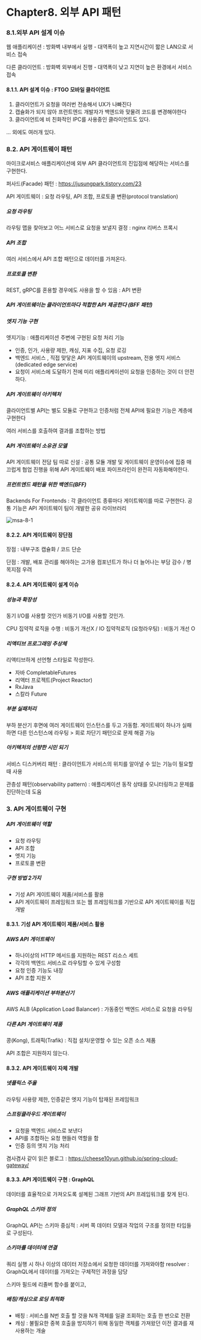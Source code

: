 # Chapter8. 외부 API 패턴

### 8.1.외부 API 설계 이슈

웹 애플리케이션 : 방화벽 내부에서 실행 - 대역폭이 높고 지연시간이 짧은 LAN으로 서비스 접속

다른 클라이언트 : 방화벽 외부에서 진행 - 대역폭이 낮고 지연이 높은 환경에서 서비스 접속



#### 8.1.1. API 설계 이슈 : FTGO 모바일 클라이언트

1. 클라이언트가 요청을 여러번 전송해서 UX가 나빠진다
2. 캡슐화가 되지 않아 프런트엔드 개발자가 백엔드와 맞물려 코드를 변경해야한다
3. 클라이언트에 비 친화적인 IPC를 사용중인 클라이언트도 있다.

... 외에도 여러개 있다.



### 8.2. API 게이트웨이 패턴

마이크로서비스 애플리케이션에 외부 API 클라이언트의 진입점에 해당하는 서비스를 구현한다.

퍼사드(Facade) 패턴 : https://jusungpark.tistory.com/23

API 게이트웨이 : 요청 라우팅, API 조합, 프로토콜 변환(protocol translation)

##### 요청 라우팅

라우팅 맵을 찾아보고 어느 서비스로 요청을 보낼지 결정 : nginx 리버스 프록시

##### API 조합

여러 서비스에서 API 조합 패턴으로 데이터를 가져온다.

##### 프로토콜 변환

REST, gRPC를 혼용할 경우에도 사용을 할 수 있음 : API 변환

##### API 게이트웨이는 클라이언트마다 적합한 API 제공한다 (BFF 패턴)

##### 엣지 기능 구현

엣지기능 : 애플리케이션 주변에 구현된 요청 처리 기능

- 인증, 인가, 사용량 제한, 캐싱, 지표 수집, 요청 로깅
- 백엔드 서비스 , 직접 맞닿은 API 게이트웨이의 upstream, 전용 엣지 서비스(dedicated edge service)
- 요청이 서비스에 도달하기 전에 미리 애플리케이션이 요청을 인증하는 것이 더 안전하다. 



##### API 게이트웨이 아키텍처 

클라이언트별 API는 별도 모듈로 구현하고 인증처럼 전체 API에 필요한 기능은 계층에 구현한다

여러 서비스를 호출하여 결과를 조합하는 방법

##### API 게이트웨이 소유권 모델

API 게이트웨이 전담 팀 따로 신설 : 공통 모듈 개발 및 게이트웨이 운영이슈에 집중
매끄럽게 협업 진행을 위해 API 게이트웨이 배포 파이프라인이 완전히 자동화해야한다.



##### 프런트엔드 패턴을 위한 백엔드(BFF)

Backends For Frontends : 각 클라이언트 종류마다 게이트웨이를 따로 구현한다.
공통 기능은 API 게이트웨이 팀이 개발한 공유 라이브러리

![msa-8-1](../resource/msa/msa-8-1.png)



#### 8.2.2. API 게이트웨이 장단점

장점 : 내부구조 캡슐화 / 코드 단순

단점 : 개발, 배포 관리를 해야하는 고가용 컴포넌트가 하나 더 늘어나는 부담 감수 / 병목지점 우려



#### 8.2.4. API 게이트웨이 설계 이슈

##### 성능과 확장성

동기 I/O를 사용할 것인가 비동기 I/O를 사용할 것인가.

CPU 집약적 로직을 수행 : 비동기 개선X / IO 집약적로직 (요청라우팅) : 비동기 개선 O



##### 리액티브 프로그래밍 추상체

리액티브하게 선언형 스타일로 작성한다. 

- 자바 CompletableFutures
- 리액터 프로젝트(Project Reactor)
- RxJava
- 스칼라 Future



##### 부분 실패처리

부하 분산기 후면에 여러 게이트웨이 인스턴스를 두고 가동함. 게이트웨이 하나가 실패하면 다른 인스턴스에 라우팅 > 회로 차단기 패턴으로 문제 해결 가능



##### 아키텍처의 선량한 시민 되기

서비스 디스커버리 패턴 : 클라이언트가 서비스의 위치를 알아낼 수 있는 기능이 필요할 때 사용

관층성 패턴(observability pattern) : 애플리케이션 동작 상태를 모니터링하고 문제를 진단하는데 도움



### 3. API 게이트웨이 구현

##### API 게이트웨이 역할

- 요청 라우팅
- API 조합
- 엣지 기능
- 프로토콜 변환

##### 구현 방법 2가지

- 기성 API 게이트웨이 제품/서비스를 활용
- API 게이트웨이 프레임워크 또는 웹 프레임워크를 기반으로 API 게이트웨이를 직접 개발



#### 8.3.1. 기성 API 게이트웨이 제품/서비스 활용

##### AWS API 게이트웨이

- 하나이상의 HTTP 메서드를 지원하는 REST 리소스 세트
- 각각의 백엔드 서비스로 라우팅할 수 있게 구성함
- 요청 인증 기능도 내장
- API 조합 지원 X

##### AWS 애플리케이션 부하분산기

AWS ALB (Application Load Balancer) : 가동중인 백엔드 서비스로 요청을 라우팅

##### 다른 API 게이트웨이 제품

콩(Kong), 트래픽(Trafik) : 직접 설치/운영할 수 있는 오픈 소스 제품

API 조합은 지원하지 않는다.



#### 8.3.2. API 게이트웨이 자체 개발

##### 넷플릭스 주울

라우팅 사용량 제한, 인증같은 엣지 기능이 탑재된 프레임워크

##### 스프링클라우드 게이트웨이

- 요청을 백엔드 서비스로 보낸다
- API를 조합하는 요청 핸들러 역할을 함
- 인증 등의 엣지 기능 처리

겸사겸사 같이 읽은 블로그 : https://cheese10yun.github.io/spring-cloud-gateway/



#### 8.3.3. API 게이트웨이 구현 : GraphQL

데이터를 효율적으로 가져오도록 설꼐된 그래프 기반의 API 프레임워크를 찾게 된다.



##### GraphQL 스키마 정의

GraphQL API는 스키마 중심적 : 서버 쪽 데이터 모델과 작업의 구조를 정의한 타입들로 구성된다.



##### 스키마를 데이터에 연결

쿼리 실행 시 하나 이상의 데이터 저장소에서 요청한 데이터를 가져와야함
resolver : GraphQL에서 데이터를 가져오는 구체적인 과정을 담당

스키마 필드에 리졸버 함수를 붙이고, 



##### 배칭/캐싱으로 로딩 최적화

- 배칭 : 서비스를 N번 호출 할 것을 N개 객체를 일괄 조회하는 호출 한 번으로 전환
- 캐싱 : 불필요한 중복 호출을 방지하기 위해 동일한 객체를 가져왔던 이전 결과를 재 사용하는 개술











